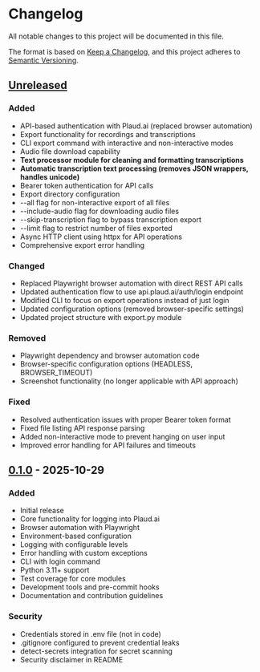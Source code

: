 # Changelog

All notable changes to this project will be documented in this file.

The format is based on [Keep a Changelog](https://keepachangelog.com/en/1.0.0/),
and this project adheres to [Semantic Versioning](https://semver.org/spec/v2.0.0.html).

## [Unreleased]

### Added
- API-based authentication with Plaud.ai (replaced browser automation)
- Export functionality for recordings and transcriptions
- CLI export command with interactive and non-interactive modes
- Audio file download capability
- **Text processor module for cleaning and formatting transcriptions**
- **Automatic transcription text processing (removes JSON wrappers, handles unicode)**
- Bearer token authentication for API calls
- Export directory configuration
- --all flag for non-interactive export of all files
- --include-audio flag for downloading audio files
- --skip-transcription flag to bypass transcription export
- --limit flag to restrict number of files exported
- Async HTTP client using httpx for API operations
- Comprehensive export error handling

### Changed
- Replaced Playwright browser automation with direct REST API calls
- Updated authentication flow to use api.plaud.ai/auth/login endpoint
- Modified CLI to focus on export operations instead of just login
- Updated configuration options (removed browser-specific settings)
- Updated project structure with export.py module

### Removed
- Playwright dependency and browser automation code
- Browser-specific configuration options (HEADLESS, BROWSER_TIMEOUT)
- Screenshot functionality (no longer applicable with API approach)

### Fixed
- Resolved authentication issues with proper Bearer token format
- Fixed file listing API response parsing
- Added non-interactive mode to prevent hanging on user input
- Improved error handling for API failures and timeouts

## [0.1.0] - 2025-10-29

### Added
- Initial release
- Core functionality for logging into Plaud.ai
- Browser automation with Playwright
- Environment-based configuration
- Logging with configurable levels
- Error handling with custom exceptions
- CLI with login command
- Python 3.11+ support
- Test coverage for core modules
- Development tools and pre-commit hooks
- Documentation and contribution guidelines

### Security
- Credentials stored in .env file (not in code)
- .gitignore configured to prevent credential leaks
- detect-secrets integration for secret scanning
- Security disclaimer in README

[Unreleased]: https://github.com/Wicz-Cloud/pai-note-exporter/compare/v0.1.0...HEAD
[0.1.0]: https://github.com/Wicz-Cloud/pai-note-exporter/releases/tag/v0.1.0
